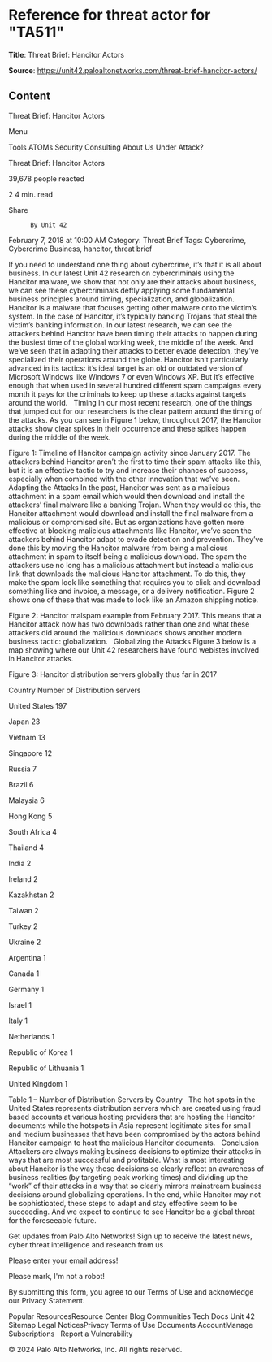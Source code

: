 # Reference for threat actor for "TA511"

**Title**: Threat Brief: Hancitor Actors

**Source**: https://unit42.paloaltonetworks.com/threat-brief-hancitor-actors/

## Content
























Threat Brief: Hancitor Actors




























































 



































Menu






Tools
ATOMs
Security Consulting
About Us
Under Attack?
 












Threat Brief: Hancitor Actors


39,678
 people reacted

2
  4  min. read



Share 


















 







          By Unit 42 
February 7, 2018 at 10:00 AM
Category: Threat Brief
Tags: Cybercrime, Cybercrime Business, hancitor, threat brief



 



 
If you need to understand one thing about cybercrime, it’s that it is all about business.
In our latest Unit 42 research on cybercriminals using the Hancitor malware, we show that not only are their attacks about business, we can see these cybercriminals deftly applying some fundamental business principles around timing, specialization, and globalization.
Hancitor is a malware that focuses getting other malware onto the victim’s system. In the case of Hancitor, it’s typically banking Trojans that steal the victim’s banking information.
In our latest research, we can see the attackers behind Hancitor have been timing their attacks to happen during the busiest time of the global working week, the middle of the week. And we’ve seen that in adapting their attacks to better evade detection, they’ve specialized their operations around the globe.
Hancitor isn’t particularly advanced in its tactics: it’s ideal target is an old or outdated version of Microsoft Windows like Windows 7 or even Windows XP. But it’s effective enough that when used in several hundred different spam campaigns every month it pays for the criminals to keep up these attacks against targets around the world.
 
Timing 
In our most recent research, one of the things that jumped out for our researchers is the clear pattern around the timing of the attacks. As you can see in Figure 1 below, throughout 2017, the Hancitor attacks show clear spikes in their occurrence and these spikes happen during the middle of the week.

Figure 1: Timeline of Hancitor campaign activity since January 2017.
The attackers behind Hancitor aren’t the first to time their spam attacks like this, but it is an effective tactic to try and increase their chances of success, especially when combined with the other innovation that we’ve seen.
 
Adapting the Attacks
In the past, Hancitor was sent as a malicious attachment in a spam email which would then download and install the attackers’ final malware like a banking Trojan. When they would do this, the Hancitor attachment would download and install the final malware from a malicious or compromised site.
But as organizations have gotten more effective at blocking malicious attachments like Hancitor, we’ve seen the attackers behind Hancitor adapt to evade detection and prevention.
They’ve done this by moving the Hancitor malware from being a malicious attachment in spam to itself being a malicious download. The spam the attackers use no long has a malicious attachment but instead a malicious link that downloads the malicious Hancitor attachment.
To do this, they make the spam look like something that requires you to click and download something like and invoice, a message, or a delivery notification. Figure 2 shows one of these that was made to look like an Amazon shipping notice.

Figure 2: Hancitor malspam example from February 2017.
This means that a Hancitor attack now has two downloads rather than one and what these attackers did around the malicious downloads shows another modern business tactic: globalization.
 
Globalizing the Attacks
Figure 3 below is a map showing where our Unit 42 researchers have found webistes involved in Hancitor attacks.

Figure 3: Hancitor distribution servers globally thus far in 2017



Country
Number of Distribution servers


United States
197


Japan
23


Vietnam
13


Singapore
12


Russia
7


Brazil
6


Malaysia
6


Hong Kong
5


South Africa
4


Thailand
4


India
2


Ireland
2


Kazakhstan
2


Taiwan
2


Turkey
2


Ukraine
2


Argentina
1


Canada
1


Germany
1


Israel
1


Italy
1


Netherlands
1


Republic of Korea
1


Republic of Lithuania
1


United Kingdom
1



Table 1 – Number of Distribution Servers by Country
 
The hot spots in the United States represents distribution servers which are created using fraud based accounts at various hosting providers that are hosting the Hancitor documents while the hotspots in Asia represent legitimate sites for small and medium businesses that have been compromised by the actors behind Hancitor campaign to host the malicious Hancitor documents.
 
Conclusion
Attackers are always making business decisions to optimize their attacks in ways that are most successful and profitable. What is most interesting about Hancitor is the way these decisions so clearly reflect an awareness of business realities (by targeting peak working times) and dividing up the “work” of their attacks in a way that so clearly mirrors mainstream business decisions around globalizing operations.
In the end, while Hancitor may not be sophisticated, these steps to adapt and stay effective seem to be succeeding. And we expect to continue to see Hancitor be a global threat for the foreseeable future.
 
 

Get updates from  Palo Alto Networks!
Sign up to receive the latest news, cyber threat intelligence and research from us














Please enter your email address!







Please mark, I'm not a robot!



By submitting this form, you agree to our Terms of Use and acknowledge our Privacy Statement.




















Popular ResourcesResource Center
Blog
Communities
Tech Docs
Unit 42
Sitemap
Legal NoticesPrivacy
Terms of Use
Documents
AccountManage Subscriptions
 
Report a Vulnerability
 



© 2024 Palo Alto Networks, Inc. All rights reserved.























